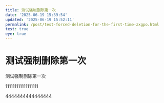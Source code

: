```yaml
---
title: 测试强制删除第一次
date: '2025-06-19 15:39:54'
updated: '2025-06-19 15:52:11'
permalink: /post/test-forced-deletion-for-the-first-time-zxgpo.html
test: true
eye: true
---
```




# 测试强制删除第一次

测试强制删除第一次

111111111111111111

4444444444444444

‍
